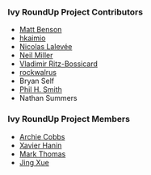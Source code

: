 ### Ivy RoundUp Project Contributors ###

  * [Matt Benson](http://code.google.com/u/@UBBUQ1RQAhVBXwB7Fw%3D%3D/)
  * [hkaimio](http://code.google.com/u/hkaimio/)
  * [Nicolas Lalevée](http://code.google.com/u/@WRhTSlZVARVMVwV7/)
  * [Neil Miller](https://code.google.com/u/107204461218920856688/)
  * [Vladimir Ritz-Bossicard](http://code.google.com/u/vbossica/)
  * [rockwalrus](http://code.google.com/u/rockwalrus/)
  * Bryan Self
  * [Phil H. Smith](http://code.google.com/u/phil.h.smith/)
  * Nathan Summers

### Ivy RoundUp Project Members ###

  * [Archie Cobbs](http://code.google.com/u/archie.cobbs)
  * [Xavier Hanin](http://code.google.com/u/xavier.hanin)
  * [Mark Thomas](http://code.google.com/u/spatialguru.net)
  * [Jing Xue](http://code.google.com/u/jing.xue)